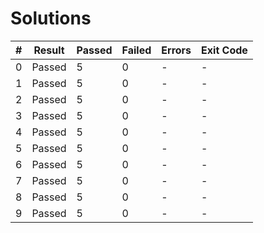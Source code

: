 # Solutions

| # | Result | Passed | Failed | Errors | Exit Code |
| ---:| --- | --- | --- | --- | --- |
| 0 | Passed | 5 | 0 | - | - |
| 1 | Passed | 5 | 0 | - | - |
| 2 | Passed | 5 | 0 | - | - |
| 3 | Passed | 5 | 0 | - | - |
| 4 | Passed | 5 | 0 | - | - |
| 5 | Passed | 5 | 0 | - | - |
| 6 | Passed | 5 | 0 | - | - |
| 7 | Passed | 5 | 0 | - | - |
| 8 | Passed | 5 | 0 | - | - |
| 9 | Passed | 5 | 0 | - | - |
